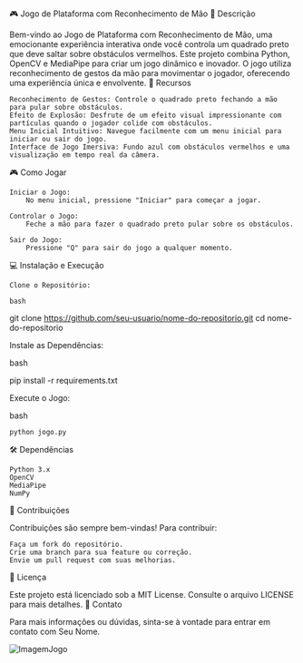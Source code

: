 🎮 Jogo de Plataforma com Reconhecimento de Mão
🌟 Descrição

Bem-vindo ao Jogo de Plataforma com Reconhecimento de Mão, uma emocionante experiência interativa onde você controla um quadrado preto que deve saltar sobre obstáculos vermelhos. Este projeto combina Python, OpenCV e MediaPipe para criar um jogo dinâmico e inovador. O jogo utiliza reconhecimento de gestos da mão para movimentar o jogador, oferecendo uma experiência única e envolvente.
🚀 Recursos

    Reconhecimento de Gestos: Controle o quadrado preto fechando a mão para pular sobre obstáculos.
    Efeito de Explosão: Desfrute de um efeito visual impressionante com partículas quando o jogador colide com obstáculos.
    Menu Inicial Intuitivo: Navegue facilmente com um menu inicial para iniciar ou sair do jogo.
    Interface de Jogo Imersiva: Fundo azul com obstáculos vermelhos e uma visualização em tempo real da câmera.

🎮 Como Jogar

    Iniciar o Jogo:
        No menu inicial, pressione "Iniciar" para começar a jogar.

    Controlar o Jogo:
        Feche a mão para fazer o quadrado preto pular sobre os obstáculos.

    Sair do Jogo:
        Pressione "Q" para sair do jogo a qualquer momento.

💻 Instalação e Execução

    Clone o Repositório:

    bash

git clone https://github.com/seu-usuario/nome-do-repositorio.git
cd nome-do-repositorio

Instale as Dependências:

bash

pip install -r requirements.txt

Execute o Jogo:

bash

    python jogo.py

🛠️ Dependências

    Python 3.x
    OpenCV
    MediaPipe
    NumPy

🤝 Contribuições

Contribuições são sempre bem-vindas! Para contribuir:

    Faça um fork do repositório.
    Crie uma branch para sua feature ou correção.
    Envie um pull request com suas melhorias.

📜 Licença

Este projeto está licenciado sob a MIT License. Consulte o arquivo LICENSE para mais detalhes.
📧 Contato

Para mais informações ou dúvidas, sinta-se à vontade para entrar em contato com Seu Nome.


![ImagemJogo](https://github.com/user-attachments/assets/767d02f7-27d4-4642-b6ab-e081de24ba9c)
